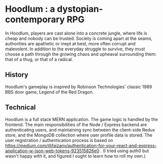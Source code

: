 # Hoodlum : a dystopian-contemporary RPG

In Hoodlum, players are cast alone into a concrete jungle, where life is cheap and nobody can be trusted. Society is coming apart at the seams, authorities are apathetic or inept at best, more often corrupt and malevolent. In addition to the everyday struggle to survive, they must choose a path through the growing chaos and upheaval surrounding them: that of a thug, or that of a radical.

## History

Hoodlum's gameplay is inspired by Robinson Technologies' classic 1989 BBS door game, Legend of the Red Dragon.

## Technical

Hoodlum is a full stack MERN application. The game logic is handled by the frontend. The main responsibilities of the Node / Express backend are authenticating users, and maintaining sync between the client-side Redux store, and the MongoDB collection where user profile data is stored. The user registration / authentication process is based on https://medium.com/@faizanv/authentication-for-your-react-and-express-application-w-json-web-tokens-923515826e0 . (I tried using auth0 but wasn't happy with it, and figured I ought to learn how to roll my own.)